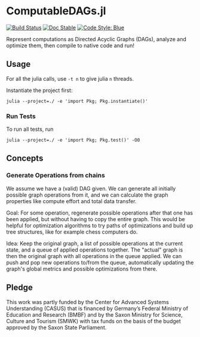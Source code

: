 # ComputableDAGs.jl

[![Build Status](https://github.com/ComputableDAGs/ComputableDAGs.jl/actions/workflows/unit_tests.yml/badge.svg?branch=main)](https://github.com/ComputableDAGs/ComputableDAGs.jl/actions/workflows/unit_tests.yml/)
[![Doc Stable](https://img.shields.io/badge/docs-stable-blue.svg)](https://ComputableDAGs.github.io/ComputableDAGs.jl/dev/)
[![Code Style: Blue](https://img.shields.io/badge/code%20style-blue-4495d1.svg)](https://github.com/invenia/BlueStyle)

Represent computations as Directed Acyclic Graphs (DAGs), analyze and optimize them, then compile to native code and run!

## Usage

For all the julia calls, use `-t n` to give julia `n` threads.

Instantiate the project first:

`julia --project=./ -e 'import Pkg; Pkg.instantiate()'`

### Run Tests

To run all tests, run

`julia --project=./ -e 'import Pkg; Pkg.test()' -O0`

## Concepts

### Generate Operations from chains

We assume we have a (valid) DAG given. We can generate all initially possible graph operations from it, and we can calculate the graph properties like compute effort and total data transfer.

Goal: For some operation, regenerate possible operations after that one has been applied, but without having to copy the entire graph. This would be helpful for optimization algorithms to try paths of optimizations and build up tree structures, like for example chess computers do.

Idea: Keep the original graph, a list of possible operations at the current state, and a queue of applied operations together. The "actual" graph is then the original graph with all operations in the queue applied. We can push and pop new operations to/from the queue, automatically updating the graph's global metrics and possible optimizations from there.

## Pledge

This work was partly funded by the Center for Advanced Systems Understanding (CASUS) that is financed by Germany’s Federal Ministry of Education and Research (BMBF) and by the Saxon Ministry for Science, Culture and Tourism (SMWK) with tax funds on the basis of the budget approved by the Saxon State Parliament.
